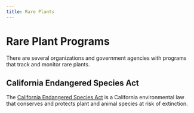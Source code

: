 ```yaml
---
title: Rare Plants
---
```

# Rare Plant Programs

There are several organizations and government agencies with programs that track and monitor rare plants.

## California Endangered Species Act

The [California Endangered Species Act](./california_endangered_species_act) is a California environmental law that conserves and protects plant and animal species at risk of extinction.
